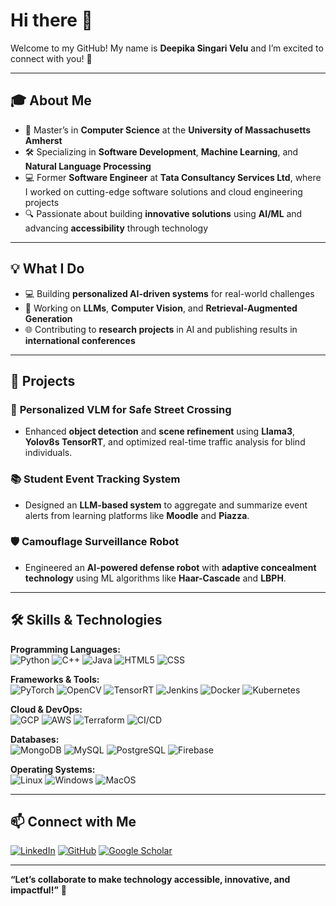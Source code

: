 # Hi there 👋  

Welcome to my GitHub! My name is **Deepika Singari Velu** and I’m excited to connect with you! 🚀  

---

## 🎓 **About Me**
- 🌟 Master’s in **Computer Science** at the **University of Massachusetts Amherst**
- 🛠️ Specializing in **Software Development**, **Machine Learning**, and **Natural Language Processing**
- 💻 Former **Software Engineer** at **Tata Consultancy Services Ltd**, where I worked on cutting-edge software solutions and cloud engineering projects
- 🔍 Passionate about building **innovative solutions** using **AI/ML** and advancing **accessibility** through technology

---

## 💡 **What I Do**
- 💻 Building **personalized AI-driven systems** for real-world challenges  
- 🤖 Working on **LLMs**, **Computer Vision**, and **Retrieval-Augmented Generation**  
- 🌐 Contributing to **research projects** in AI and publishing results in **international conferences**

---

## 🚀 **Projects**

### 🦾 **Personalized VLM for Safe Street Crossing**  
- Enhanced **object detection** and **scene refinement** using **Llama3**, **Yolov8s TensorRT**, and optimized real-time traffic analysis for blind individuals.

### 📚 **Student Event Tracking System**  
- Designed an **LLM-based system** to aggregate and summarize event alerts from learning platforms like **Moodle** and **Piazza**.

### 🛡️ **Camouflage Surveillance Robot**  
- Engineered an **AI-powered defense robot** with **adaptive concealment technology** using ML algorithms like **Haar-Cascade** and **LBPH**.

---

## 🛠️ **Skills & Technologies**

**Programming Languages:**  
![Python](https://img.shields.io/badge/Python-3776AB?style=flat&logo=python&logoColor=white)
![C++](https://img.shields.io/badge/C++-00599C?style=flat&logo=cplusplus&logoColor=white)
![Java](https://img.shields.io/badge/Java-007396?style=flat&logo=java&logoColor=white)
![HTML5](https://img.shields.io/badge/HTML5-E34F26?style=flat&logo=html5&logoColor=white)
![CSS](https://img.shields.io/badge/CSS-1572B6?style=flat&logo=css3&logoColor=white)

**Frameworks & Tools:**  
![PyTorch](https://img.shields.io/badge/PyTorch-EE4C2C?style=flat&logo=pytorch&logoColor=white)
![OpenCV](https://img.shields.io/badge/OpenCV-5C3EE8?style=flat&logo=opencv&logoColor=white)
![TensorRT](https://img.shields.io/badge/TensorRT-00ADEF?style=flat&logo=nvidia&logoColor=white)
![Jenkins](https://img.shields.io/badge/Jenkins-D24939?style=flat&logo=jenkins&logoColor=white)
![Docker](https://img.shields.io/badge/Docker-2496ED?style=flat&logo=docker&logoColor=white)
![Kubernetes](https://img.shields.io/badge/Kubernetes-326CE5?style=flat&logo=kubernetes&logoColor=white)

**Cloud & DevOps:**  
![GCP](https://img.shields.io/badge/Google%20Cloud-4285F4?style=flat&logo=googlecloud&logoColor=white)
![AWS](https://img.shields.io/badge/AWS-FF9900?style=flat&logo=amazonaws&logoColor=white)
![Terraform](https://img.shields.io/badge/Terraform-623CE4?style=flat&logo=terraform&logoColor=white)
![CI/CD](https://img.shields.io/badge/CI/CD-004C8F?style=flat&logo=githubactions&logoColor=white)

**Databases:**  
![MongoDB](https://img.shields.io/badge/MongoDB-4EA94B?style=flat&logo=mongodb&logoColor=white)
![MySQL](https://img.shields.io/badge/MySQL-00000F?style=flat&logo=mysql&logoColor=white)
![PostgreSQL](https://img.shields.io/badge/PostgreSQL-316192?style=flat&logo=postgresql&logoColor=white)
![Firebase](https://img.shields.io/badge/Firebase-FFCA28?style=flat&logo=firebase&logoColor=white)

**Operating Systems:**  
![Linux](https://img.shields.io/badge/Linux-FCC624?style=flat&logo=linux&logoColor=black)
![Windows](https://img.shields.io/badge/Windows-0078D6?style=flat&logo=windows&logoColor=white)
![MacOS](https://img.shields.io/badge/macOS-000000?style=flat&logo=apple&logoColor=white)

---

## 📫 **Connect with Me**
[![LinkedIn](https://img.shields.io/badge/LinkedIn-DeepikaSingari-blue?style=flat&logo=linkedin&logoColor=white)](https://www.linkedin.com/in/deepu17/)
[![GitHub](https://img.shields.io/badge/GitHub-Deepika--S1708-black?style=flat&logo=github&logoColor=white)](https://github.com/Deepika-S1708)
[![Google Scholar](https://img.shields.io/badge/Google%20Scholar-Res--tFMAAAAJ-4285F4?style=flat&logo=googlescholar&logoColor=white)](https://scholar.google.com/citations?hl=en&user=Res-tFMAAAAJ&view_op=list_works&sortby=title)

---

**“Let’s collaborate to make technology accessible, innovative, and impactful!”** 🌟
